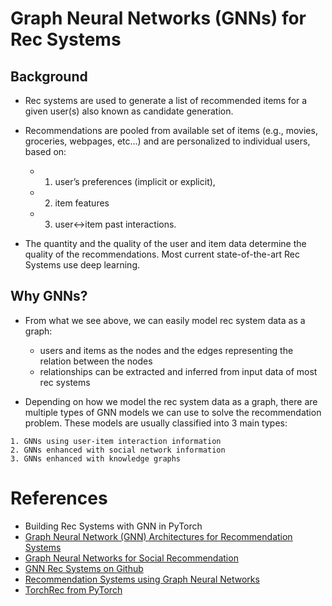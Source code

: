 # Graph Neural Networks (GNNs) for Rec Systems

## Background
* Rec systems are used to generate a list of recommended items for a given user(s) also known as candidate generation.
* Recommendations are pooled from available set of items (e.g., movies, groceries, webpages, etc...) and are personalized to individual users, based on:

  * 1. user’s preferences (implicit or explicit),
  * 2. item features
  * 3. user<->item past interactions.

* The quantity and the quality of the user and item data determine the quality of the recommendations. Most current state-of-the-art Rec Systems use deep learning. 

## Why GNNs?
* From what we see above, we can easily model rec system data as a graph:
    * users and items as the nodes and the edges representing the relation between the nodes
    * relationships can be extracted and inferred from input data of most rec systems

* Depending on how we model the rec system data as a graph, there are multiple types of GNN models we can use to solve the recommendation problem. These models are usually classified into 3 main types:
```
1. GNNs using user-item interaction information
2. GNNs enhanced with social network information
3. GNNs enhanced with knowledge graphs
```



# References
* Building Rec Systems with GNN in PyTorch
* [Graph Neural Network (GNN) Architectures for Recommendation Systems](https://towardsdatascience.com/graph-neural-network-gnn-architectures-for-recommendation-systems-7b9dd0de0856/)
* [Graph Neural Networks for Social Recommendation](https://arxiv.org/abs/1902.07243)
* [GNN Rec Systems on Github](https://github.com/tsinghua-fib-lab/GNN-Recommender-Systems)
* [Recommendation Systems using Graph Neural Networks](https://github.com/sm823zw/Recommendation-System-Using-GNNs?tab=readme-ov-file)
* [TorchRec from PyTorch](https://github.com/pytorch/torchrec?tab=readme-ov-file)
